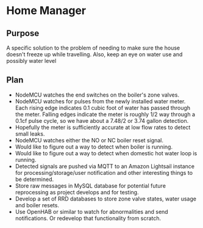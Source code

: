 # Home Manager

## Purpose
A specific solution to the problem of needing to make sure the house
doesn't freeze up while travelling. Also, keep an eye on water use and
possibly water level

## Plan
* NodeMCU watches the end switches on the boiler's zone valves.
* NodeMCU watches for pulses from the newly installed water meter. Each rising edge indicates 0.1 cubic foot of water has passed through the meter. Falling edges indicate the meter is roughly 1/2 way through a 0.1cf pulse cycle, so we have about a 7.48/2 or 3.74 gallon detection.
* Hopefully the meter is sufficiently accurate at low flow rates to detect small leaks.
* NodeMCU watches either the NO or NC boiler reset signal.
* Would like to figure out a way to detect when boiler is running.
* Would like to figure out a way to detect when domestic hot water loop is running.
* Detected signals are pushed via MQTT to an Amazon Lightsail instance for processing/storage/user notification and other interesting things to be determined.
* Store raw messages in MySQL database for potential future reprocessing as project develops and for testing.
* Develop a set of RRD databases to store zone valve states, water usage and boiler resets. 
* Use OpenHAB or similar to watch for abnormalities and send notifications. Or redevelop that functionality from scratch.
